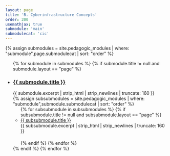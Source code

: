 ```yaml
---
layout: page
title: 'B. Cyberinfrastructure Concepts'
order: 200
usemathjax: true
submodule: 'main'
submodulecat: 'cic'
---
```


<div markdown="1" class="ui tab segment active">
    <div class="modules">
        {% assign submodules = site.pedagogic_modules | where: "submodule",page.submodulecat | sort: "order" %}
        <ul>
            {% for submodule in submodules %}
            {% if submodule.title != null and submodule.layout == "page" %}
            <li>
                <h3><strong><a href="{{ site.baseurl }}{{ submodule.url }}">{{ submodule.title }}</a></strong></h3>
                <div class="excerpt">{{ submodule.excerpt | strip_html | strip_newlines | truncate: 160 }}</div>
                {% assign subsubmodules = site.pedagogic_modules | where:
                "submodule",submodule.submodulecat | sort: "order" %}
                <ul>
                    {% for subsubmodule in subsubmodules %}
                    {% if subsubmodule.title != null and subsubmodule.layout == "page" %}
                    <li>
                        <a href="{{ site.baseurl }}{{ subsubmodule.url }}">{{ subsubmodule.title }}</a>
                        <br/>
                        <div class="excerpt" style="padding-bottom: 1.5em">{{ subsubmodule.excerpt | strip_html | strip_newlines | truncate: 160 }}</div>
                    </li>
                    {% endif %}
                    {% endfor %}
                </ul>
            </li>
            {% endif %}
            {% endfor %}
        </ul>
    </div>
</div>

